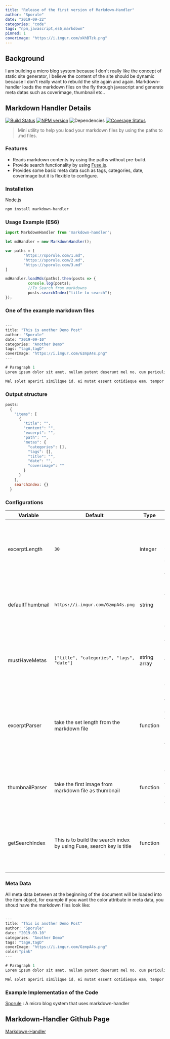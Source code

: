```yaml
---
title: "Release of the first version of Markdown-Handler"
author: "Sporule"
date: "2019-09-22"
categories: "code"
tags: "npm,javascript,es6,markdown"
pinned: 1
coverimage: "https://i.imgur.com/xkhBTzk.png"
---
```


## Background

I am building a micro blog system because I don't really like the concept of static site generator, I believe the content of the site should be dynamic because I don't really want to rebuild the site again and again.
Markdown-handler loads the markdown files on the fly through javascript and generate meta datas such as coverimage, thumbnail etc..

## Markdown Handler Details

[![Build Status](https://travis-ci.org/sporule/markdown-handler.svg?branch=master)](https://travis-ci.org/sporule/markdown-handler)
[![NPM version](https://img.shields.io/npm/v/markdown-handler.svg?style=flat)](https://www.npmjs.org/package/markdown-handler)
![Dependencies](https://img.shields.io/david/sporule/markdown-handler)
[![Coverage Status](https://coveralls.io/repos/github/sporule/markdown-handler/badge.svg?branch=master)](https://coveralls.io/github/sporule/markdown-handler?branch=master)

> Mini utility to help you load your markdown files by using the paths to .md files.

### Features

- Reads markdown contents by using the paths without pre-build.
- Provide  search functionality by using [Fuse.js](https://fusejs.io/).
- Provides some basic meta data such as tags, categories, date, coverimage but it is flexible to configure.

### Installation

Node.js

```bash
npm install markdown-handler
```

### Usage Example (ES6)

```javascript
import MarkdownHandler from 'markdown-handler';

let mdHandler = new MarkdownHandler();

var paths = [
        "https://sporule.com/1.md",
        "https://sporule.com/2.md",
        "https://sporule.com/3.md"
]

mdHandler.loadMds(paths).then(posts => {
          console.log(posts);
          //To Search from markdowns
          posts.searchIndex("title to search");
});


```

### One of the example markdown files

```javascript

---
title: "This is another Demo Post" 
author: "Sporule"
date: "2019-09-10"
categories: "Another Demo"
tags: "tagA,tagD"
coverImage: "https://i.imgur.com/GzmpA4s.png"
---

# Paragraph 1
Lorem ipsum dolor sit amet, nullam putent deserunt mel no, cum periculis intellegebat ne. Noluisse voluptatibus id sed, iudico essent ius et. In mutat mucius probatus eum. Has cu iusto audiam quaeque. Ad idque essent mei.

Mel solet aperiri similique id, ei mutat essent cotidieque eam, tempor ancillae pri te. Est at utroque explicari, eam comprehensam mediocritatem eu. Duis quodsi commune id cum, et eum noluisse consequuntur. Tation nullam conclusionemque mel in, nec volutpat splendide ad, nec ne persecuti intellegebat. Sed antiopam maiestatis rationibus no. Vocibus appetere mea an, no vix habeo dicant probatus.

```

### Output structure

```javascript
posts:
  {
    "items": [
      {
        "title": "",
        "content": "",
        "excerpt": "",
        "path": "",
        "metas": {
          "categories": [],
          "tags": [],
          "title": "",
          "date": "",
          "coverimage": ""
        }
      }
    ],
    searchIndex: {}
  }
```

### Configurations

| Variable         | Default                                                              | Type         | Note                                                                                   |
| ---------------- | -------------------------------------------------------------------- | ------------ | -------------------------------------------------------------------------------------- |
| excerptLength    | `30`                                                                 | integer      | The length of excerpt, excerpt will be generated from the markdown files               |
| defaultThumbnail | `https://i.imgur.com/GzmpA4s.png`                                    | string       | The default thumbnail if there is no image in markdown file                            |
| mustHaveMetas    | `["title", "categories", "tags", "date"]`                            | string array | This are the must have metas at the beginning of the markdown file                     |
| excerptParser    | take the set length from the markdown file                           | function     | Input is the markdown file and the length of the excerpt, output is the excerpt string |
| thumbnailParser  | take the first image from markdown file as thumbnail                 | function     | Input is the markdown file, output is the thumbnail string                             |
| getSearchIndex   | This is to build the search index by using Fuse, search key is title | function     | Input is the post processed markdown items, output is the fuse search object           |

### Meta Data

All meta data between at the beginning of the document will be loaded into the item object, for example if you want the color attribute in meta data, you shoud have the markdown files look like:

```javascript

---
title: "This is another Demo Post" 
author: "Sporule"
date: "2019-09-10"
categories: "Another Demo"
tags: "tagA,tagD"
coverImage: "https://i.imgur.com/GzmpA4s.png"
color:"pink"
---

# Paragraph 1
Lorem ipsum dolor sit amet, nullam putent deserunt mel no, cum periculis intellegebat ne. Noluisse voluptatibus id sed, iudico essent ius et. In mutat mucius probatus eum. Has cu iusto audiam quaeque. Ad idque essent mei.

Mel solet aperiri similique id, ei mutat essent cotidieque eam, tempor ancillae pri te. Est at utroque explicari, eam comprehensam mediocritatem eu. Duis quodsi commune id cum, et eum noluisse consequuntur. Tation nullam conclusionemque mel in, nec volutpat splendide ad, nec ne persecuti intellegebat. Sed antiopam maiestatis rationibus no. Vocibus appetere mea an, no vix habeo dicant probatus.

```

### Example Implementation of the Code

[Sporule](https://github.com/sporule/sporule) : A micro blog system that uses markdown-handler

## Markdown-Handler Github Page

[Markdown-Handler](https://github.com/sporule/markdown-handler)
